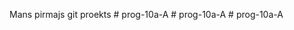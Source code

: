 Mans pirmajs git proekts
#   p r o g - 1 0 a - A  
 #   p r o g - 1 0 a - A  
 #   p r o g - 1 0 a - A  
 